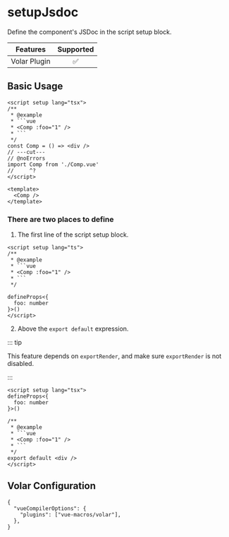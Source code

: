 # setupJsdoc <PackageVersion name="@vue-macros/volar" />

<StabilityLevel level="stable" />

Define the component's JSDoc in the script setup block.

|   Features   |     Supported      |
| :----------: | :----------------: |
| Volar Plugin | :white_check_mark: |

## Basic Usage

````vue twoslash
<script setup lang="tsx">
/**
 * @example
 * ```vue
 * <Comp :foo="1" />
 * ```
 */
const Comp = () => <div />
// ---cut---
// @noErrors
import Comp from './Comp.vue'
//     ^?
</script>

<template>
  <Comp />
</template>
````

### There are two places to define

1. The first line of the script setup block.

````vue
<script setup lang="ts">
/**
 * @example
 * ```vue
 * <Comp :foo="1" />
 * ```
 */

defineProps<{
  foo: number
}>()
</script>
````

2. Above the `export default` expression.

::: tip

This feature depends on `exportRender`, and make sure `exportRender` is not disabled.

:::

````vue
<script setup lang="tsx">
defineProps<{
  foo: number
}>()

/**
 * @example
 * ```vue
 * <Comp :foo="1" />
 * ```
 */
export default <div />
</script>
````

## Volar Configuration

```jsonc {3} [tsconfig.json]
{
  "vueCompilerOptions": {
    "plugins": ["vue-macros/volar"],
  },
}
```
